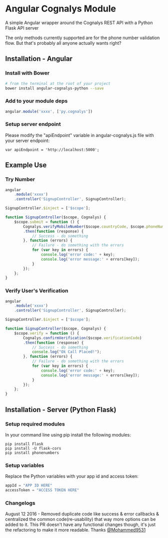 # Angular Cognalys Module
A simple Angular wrapper around the Cognalys REST API with a Python Flask API server

The only methods currently supported are for the phone number validation flow. But that's probably all anyone actually wants right?

## Installation - Angular
### Install with Bower
```bash
# from the terminal at the root of your project
bower install angular-cognalys-python --save
```
### Add to your module deps
```js
angular.module('xxxx', ['py.cognalys'])
```
### Setup server endpoint
Please modify the "apiEndpoint" variable in angular-cognalys.js file with your server endpoint:
```
var apiEndpoint = 'http://localhost:5000';
```

## Example Use
### Try Number
```js
angular
    .module('xxxx')
    .controller('SignupController', SignupController);

SignupController.$inject = ['$scope'];

function SignupController($scope, Cognalys) {
	$scope.submit = function () {
		Cognalys.verifyMobileNumber($scope.countryCode, $scope.phoneNumber)
		.then(function (response) {
			// Success - do something
		}, function (errors) {
			// Failure - do something with the errors
			for (var key in errors) {
				console.log('error code:' + key);
				console.log('error message:' + errors[key]);
			}
		});
	};
}
```
### Verify User's Verification
```js
angular
    .module('xxxx')
    .controller('SignupController', SignupController);

SignupController.$inject = ['$scope'];

function SignupController($scope, Cognalys) {
	$scope.verify = function () {
		Cognalys.confirmVerification($scope.verificationCode)
		.then(function (response) {
			// Success - do something
			console.log("Ok Call Placed!");
		}, function (errors) {
			// Failure - do something with the errors
			for (var key in errors) {
				console.log('error code:' + key);
				console.log('error message:' + errors[key]);
			}
		});
	};
}
```

## Installation - Server (Python Flask)


### Setup required modules
In your command line using pip install the following modules:
```
pip install Flask
pip install -U flask-cors
pip install phonenumbers
```


### Setup variables
Replace the Python variables with your app id and access token:
```python
appId = "APP ID HERE"
accessToken = "ACCESS TOKEN HERE"
```

### Changelogs
August 12 2016 - Removed duplicate code like success & error callbacks & centralized the common code(re-usability) that way more options can be added to it. This PR doesn't have any functional changes though, it's just the refactoring to make it more readable. Thanks [@Mohammed9531](https://github.com/Mohammed9531)
